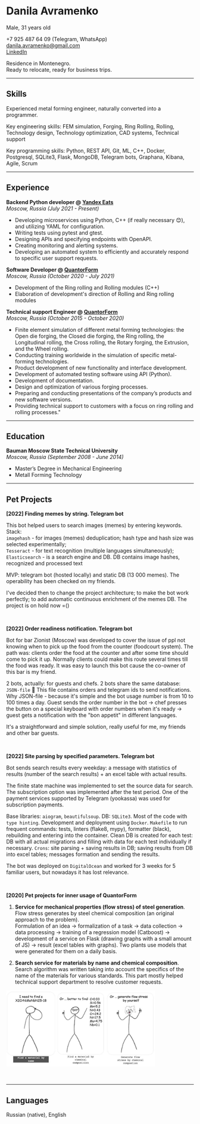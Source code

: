 # Danila Avramenko  
Male, 31 years old

+7 925 487 64 09 (Telegram, WhatsApp)  
danila.avramenko@gmail.com   
<a href="https://www.linkedin.com/in/danila-avramenko-77912ab9/" target="_blank">LinkedIn</a>  


Residence in Montenegro.   
Ready to relocate, ready for business trips.

___
## Skills
Experienced metal forming engineer, naturally converted into a programmer.  

Key engineering skills: FEM simulation, Forging, Ring Rolling, Rolling, Technology design, Technology optimization, CAD systems, Technical support

Key programming skills: Python, REST API, Git, ML, C++, Docker, Postgresql, SQLite3, Flask, MongoDB, Telegram bots, Graphana, Kibana, Agile, Scrum

___
## Experience

**Backend Python developer @ [Yandex Eats](https://www.wikiwand.com/en/Yandex_Eda)** <br>
_Moscow, Russia (July 2021 - Present)_ <br>
- Developing microservices using Python,  C++ (if really necessary 😊), and utilizing YAML for configuration.
- Writing tests using pytest and gtest.
- Designing APIs and specifying endpoints with OpenAPI.
- Creating monitoring and alerting systems.
- Developing an automated system to efficiently and accurately respond to specific user support requests.



**Software Developer @ [QuantorForm](https://www.linkedin.com/company/quantor-form/about/)** <br>
_Moscow, Russia (October 2020 - July 2021)_ <br>
- Development of the Ring rolling and Rolling modules (C++)
- Elaboration of development's direction of Rolling and Ring rolling modules



**Technical support Engineer @ [QuantorForm](https://www.linkedin.com/company/quantor-form/about/)** <br>
_Moscow, Russia (October 2015 - October 2020)_ <br>
- Finite element simulation of different metal forming technologies: the Open die forging, the Closed die forging, the Ring rolling, the Longitudinal rolling, the Cross rolling, the Rotary forging, the Extrusion, and the Wheel rolling.
- Conducting training worldwide in the simulation of specific metal-forming technologies.
- Product development of new functionality and interface development.
- Development of automated testing software using API (Python).
- Development of documentation.
- Design and optimization of various forging processes.
- Preparing and conducting presentations of the company’s products and new software versions.
- Providing technical support to customers with a focus on ring rolling and rolling processes."


___
## Education
**Bauman Moscow State Technical University** <br>
_Moscow, Russia (September 2008 - June 2014)_ <br>
- Master’s Degree in Mechanical Engineering
- Metall Forming Technology


___
## Pet Projects
**[2022] Finding memes by string. Telegram bot**  

This bot helped users to search images (memes) by entering keywords.  
Stack:  
`imagehash` - for images (memes) deduplication; hash type and hash size was selected experimentally;  
`Tesseract` - for text recognition (multiple languages simultaneously);  
`Elasticsearch` - is a search engine and DB. DB contains image hashes, recognized and processed text

MVP: telegram bot (hosted locally) and static DB (13 000 memes). The operability has been checked on my friends.

I've decided then to change the project architecture; to make the bot work perfectly; to add automatic continuous enrichment of the memes DB. The project is on hold now =()


<br>

**[2022] Order readiness notification. Telegram bot**  

Bot for bar Zionist (Moscow) was developed to cover the issue of ppl not knowing when to pick up the food from the counter (foodcourt system). The path was: clients order the food at the counter and after some time should come to pick it up. Normally clients could make this route several times till the food was ready. It was easy to launch this bot cause the co-owner of this bar is my friend.

2 bots, actually: for guests and chefs. 2 bots share the same database: `JSON-file` 🙂 This file contains orders and telegram ids to send notifications. Why JSON-file - because it's simple and the bot usage number is from 10 to 100 times a day. 
Guest sends the order number in the bot -> chef presses the button on a special keyboard with order numbers when it's ready -> guest gets a notification with the "bon appetit" in different languages.

It's a straightforward and simple solution, really useful for me, my friends and other bar guests.  

<br>

**[2022] Site parsing by specified parameters. Telegram bot**   

Bot sends search results every weekday: a message with statistics of results (number of the search results) + an excel table with actual results.

The finite state machine was implemented to set the source data for search. 
The subscription option was implemented after the test period. One of the payment services supported by Telegram (yookassa) was used for subscription payments. 

Base libraries: `aiogram`, `beautifulsoup`. DB: `SQLite3`. Most of the code with `type hinting`. Development and deployment using `Docker`. `Makefile` to run frequent commands: tests, linters (flake8, mypy), formatter (black), rebuilding and entering into the container. Clean DB is created for each test: DB with all actual migrations and filling with data for each test individually if necessary. `Crons`: site parsing + saving results in DB; saving results from DB into excel tables; messages formation and sending the results.

The bot was deployed on `DigitalOcean` and worked for 3 weeks for 5 familiar users, but nowadays it has lost relevance.  

<br>

**[2020] Pet projects for inner usage of QuantorForm**  
 
1. **Service for mechanical properties (flow stress) of steel generation**. Flow stress generates by steel chemical composition (an original approach to the problem).  
Formulation of an idea -> formalization of a task -> data collection -> data processing -> training of a regression model (Catboost) -> development of a service on Flask (drawing graphs with a small amount of JS) -> result (excel tables with graphs). Two plants use models that were generated for them on a daily basis. 

2. **Search service for materials by name and chemical composition**.
Search algorithm was written taking into account the specifics of the name of the materials for various standards. This part mostly helped technical support department to resolve customer requests.

<img src="service.jpg" alt="drawing" width="400"/> <br>

<br>

___
## Languages

Russian (native), English <br>